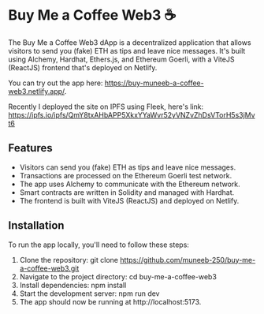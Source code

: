 # Buy Me a Coffee Web3 ☕ 

The Buy Me a Coffee Web3 dApp is a decentralized application that allows visitors to send you (fake) ETH as tips and leave nice messages. It's built using Alchemy, Hardhat, Ethers.js, and Ethereum Goerli, with a ViteJS (ReactJS) frontend that's deployed on Netlify.

You can try out the app here: https://buy-muneeb-a-coffee-web3.netlify.app/.

Recently I deployed the site on IPFS using Fleek, here's link: https://ipfs.io/ipfs/QmY8txAHbAPP5XkxYYaWvr52yVNZvZhDsVTorH5s3jMvt6

## Features

- Visitors can send you (fake) ETH as tips and leave nice messages.
- Transactions are processed on the Ethereum Goerli test network.
- The app uses Alchemy to communicate with the Ethereum network.
- Smart contracts are written in Solidity and managed with Hardhat.
- The frontend is built with ViteJS (ReactJS) and deployed on Netlify.

## Installation

To run the app locally, you'll need to follow these steps:

1. Clone the repository: git clone https://github.com/muneeb-250/buy-me-a-coffee-web3.git
2. Navigate to the project directory: cd buy-me-a-coffee-web3
3. Install dependencies: npm install
4. Start the development server: npm run dev
5. The app should now be running at http://localhost:5173.
